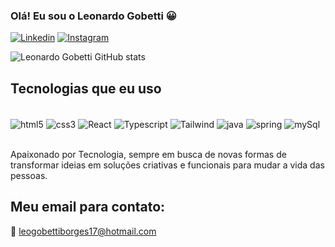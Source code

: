 

### Olá! Eu sou o Leonardo Gobetti 😀

[![Linkedin](https://img.shields.io/badge/LinkedIn-0077B5?style=for-the-badge&logo=linkedin&logoColor=white)](http://www.linkedin.com/in/leonardo-gobetti
)
[![Instagram](https://img.shields.io/badge/Instagram-E4405F?style=for-the-badge&logo=instagram&logoColor=white)](https://www.instagram.com/leoogb_?igsh=ajczZHNnaXp5cmlz&utm_source=qr
)

![Leonardo Gobetti GitHub stats](https://github-readme-stats.vercel.app/api?username=Leogb2014&show_icons=true&theme=radical)

## Tecnologias que eu uso

<div style="disply: inline_block"><br/>
<img align="center" alt="html5" src="https://img.shields.io/badge/HTML-239120?style=for-the-badge&logo=html5&logoColor=white"> 
<img align="center" alt="css3" src="https://img.shields.io/badge/CSS-239120?&style=for-the-badge&logo=css3&logoColor=white"> 
<img align="center" alt="React" src="https://img.shields.io/badge/React-20232A?style=for-the-badge&logo=react&logoColor=61DAFB"> 
<img align="center" alt="Typescript" src="https://img.shields.io/badge/TypeScript-007ACC?style=for-the-badge&logo=typescript&logoColor=white"> 
<img align="center" alt="Tailwind" src="https://img.shields.io/badge/Tailwind_CSS-38B2AC?style=for-the-badge&logo=tailwind-css&logoColor=white"> 
<img align="center" alt="java" src="https://img.shields.io/badge/Java-ED8B00?style=for-the-badge&logo=openjdk&logoColor=white"> 
<img align="center" alt="spring" src="https://img.shields.io/badge/Spring-6DB33F?style=for-the-badge&logo=spring&logoColor=white"> 
<img align="center" alt="mySql" src="https://img.shields.io/badge/MySQL-00000F?style=for-the-badge&logo=mysql&logoColor=white"> 

</div><br/>

Apaixonado por Tecnologia, sempre em busca de novas formas de transformar ideias em soluções criativas e funcionais para mudar a vida das pessoas.

## Meu email para contato: 
📧 leogobettiborges17@hotmail.com

